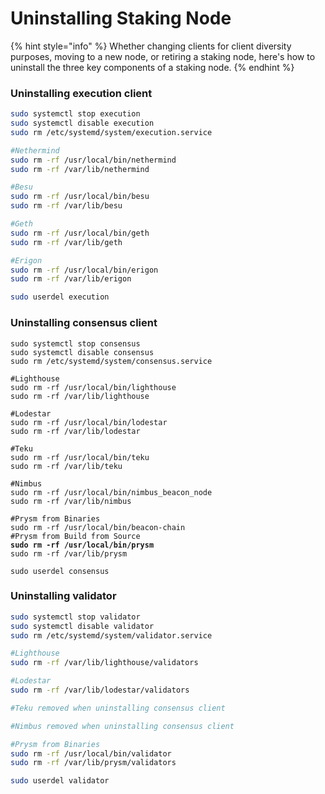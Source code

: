 # Uninstalling Staking Node

{% hint style="info" %}
Whether changing clients for client diversity purposes, moving to a new node, or retiring a staking node, here's how to uninstall the three key components of a staking node.
{% endhint %}

### Uninstalling execution client&#x20;

```bash
sudo systemctl stop execution
sudo systemctl disable execution
sudo rm /etc/systemd/system/execution.service

#Nethermind
sudo rm -rf /usr/local/bin/nethermind
sudo rm -rf /var/lib/nethermind

#Besu
sudo rm -rf /usr/local/bin/besu
sudo rm -rf /var/lib/besu

#Geth
sudo rm -rf /usr/local/bin/geth
sudo rm -rf /var/lib/geth

#Erigon
sudo rm -rf /usr/local/bin/erigon
sudo rm -rf /var/lib/erigon

sudo userdel execution
```

### Uninstalling consensus client&#x20;

<pre class="language-bash"><code class="lang-bash">sudo systemctl stop consensus
sudo systemctl disable consensus
sudo rm /etc/systemd/system/consensus.service

#Lighthouse
sudo rm -rf /usr/local/bin/lighthouse
sudo rm -rf /var/lib/lighthouse

#Lodestar
sudo rm -rf /usr/local/bin/lodestar
sudo rm -rf /var/lib/lodestar

#Teku
sudo rm -rf /usr/local/bin/teku
sudo rm -rf /var/lib/teku

#Nimbus
sudo rm -rf /usr/local/bin/nimbus_beacon_node
sudo rm -rf /var/lib/nimbus

#Prysm from Binaries
sudo rm -rf /usr/local/bin/beacon-chain
#Prysm from Build from Source
<strong>sudo rm -rf /usr/local/bin/prysm
</strong>sudo rm -rf /var/lib/prysm

sudo userdel consensus
</code></pre>

### Uninstalling validator

```bash
sudo systemctl stop validator
sudo systemctl disable validator
sudo rm /etc/systemd/system/validator.service

#Lighthouse
sudo rm -rf /var/lib/lighthouse/validators

#Lodestar
sudo rm -rf /var/lib/lodestar/validators

#Teku removed when uninstalling consensus client

#Nimbus removed when uninstalling consensus client

#Prysm from Binaries
sudo rm -rf /usr/local/bin/validator
sudo rm -rf /var/lib/prysm/validators

sudo userdel validator
```
